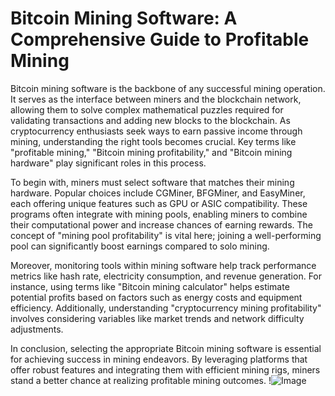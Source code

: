 # Bitcoin Mining Software: A Comprehensive Guide to Profitable Mining

Bitcoin mining software is the backbone of any successful mining operation. It serves as the interface between miners and the blockchain network, allowing them to solve complex mathematical puzzles required for validating transactions and adding new blocks to the blockchain. As cryptocurrency enthusiasts seek ways to earn passive income through mining, understanding the right tools becomes crucial. Key terms like "profitable mining," "Bitcoin mining profitability," and "Bitcoin mining hardware" play significant roles in this process.

To begin with, miners must select software that matches their mining hardware. Popular choices include CGMiner, BFGMiner, and EasyMiner, each offering unique features such as GPU or ASIC compatibility. These programs often integrate with mining pools, enabling miners to combine their computational power and increase chances of earning rewards. The concept of "mining pool profitability" is vital here; joining a well-performing pool can significantly boost earnings compared to solo mining.

Moreover, monitoring tools within mining software help track performance metrics like hash rate, electricity consumption, and revenue generation. For instance, using terms like "Bitcoin mining calculator" helps estimate potential profits based on factors such as energy costs and equipment efficiency. Additionally, understanding "cryptocurrency mining profitability" involves considering variables like market trends and network difficulty adjustments.

In conclusion, selecting the appropriate Bitcoin mining software is essential for achieving success in mining endeavors. By leveraging platforms that offer robust features and integrating them with efficient mining rigs, miners stand a better chance at realizing profitable mining outcomes. !![Image](https://github.com/user-attachments/assets/3be06921-4469-491d-bd37-5f14c53422b7)